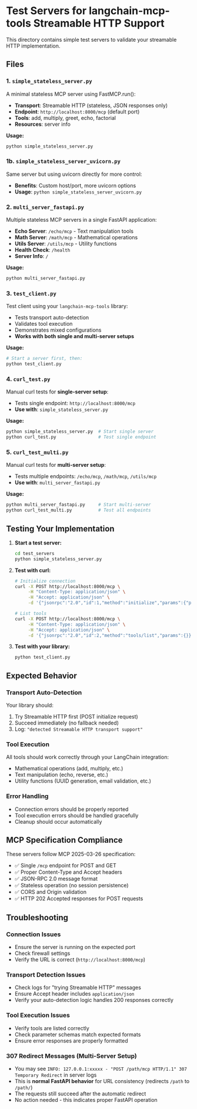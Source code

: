 # Test Servers for langchain-mcp-tools Streamable HTTP Support

This directory contains simple test servers to validate your streamable HTTP implementation.

## Files

### 1. `simple_stateless_server.py`
A minimal stateless MCP server using FastMCP.run():
- **Transport**: Streamable HTTP (stateless, JSON responses only)
- **Endpoint**: `http://localhost:8000/mcp` (default port)
- **Tools**: add, multiply, greet, echo, factorial
- **Resources**: server info

**Usage:**
```bash
python simple_stateless_server.py
```

### 1b. `simple_stateless_server_uvicorn.py`
Same server but using uvicorn directly for more control:
- **Benefits**: Custom host/port, more uvicorn options
- **Usage**: `python simple_stateless_server_uvicorn.py`

### 2. `multi_server_fastapi.py`
Multiple stateless MCP servers in a single FastAPI application:
- **Echo Server**: `/echo/mcp` - Text manipulation tools
- **Math Server**: `/math/mcp` - Mathematical operations  
- **Utils Server**: `/utils/mcp` - Utility functions
- **Health Check**: `/health`
- **Server Info**: `/`

**Usage:**
```bash
python multi_server_fastapi.py
```

### 3. `test_client.py`
Test client using your `langchain-mcp-tools` library:
- Tests transport auto-detection
- Validates tool execution
- Demonstrates mixed configurations
- **Works with both single and multi-server setups**

**Usage:**
```bash
# Start a server first, then:
python test_client.py
```

### 4. `curl_test.py`
Manual curl tests for **single-server setup**:
- Tests single endpoint: `http://localhost:8000/mcp`
- **Use with**: `simple_stateless_server.py`

**Usage:**
```bash
python simple_stateless_server.py  # Start single server
python curl_test.py                # Test single endpoint
```

### 5. `curl_test_multi.py`
Manual curl tests for **multi-server setup**:
- Tests multiple endpoints: `/echo/mcp`, `/math/mcp`, `/utils/mcp`
- **Use with**: `multi_server_fastapi.py`

**Usage:**
```bash
python multi_server_fastapi.py     # Start multi-server
python curl_test_multi.py          # Test all endpoints
```

## Testing Your Implementation

1. **Start a test server:**
   ```bash
   cd test_servers
   python simple_stateless_server.py
   ```

2. **Test with curl:**
   ```bash
   # Initialize connection
   curl -X POST http://localhost:8000/mcp \
        -H "Content-Type: application/json" \
        -H "Accept: application/json" \
        -d '{"jsonrpc":"2.0","id":1,"method":"initialize","params":{"protocolVersion":"2024-11-05","capabilities":{},"clientInfo":{"name":"test","version":"1.0.0"}}}'
   
   # List tools
   curl -X POST http://localhost:8000/mcp \
        -H "Content-Type: application/json" \
        -H "Accept: application/json" \
        -d '{"jsonrpc":"2.0","id":2,"method":"tools/list","params":{}}'
   ```

3. **Test with your library:**
   ```bash
   python test_client.py
   ```

## Expected Behavior

### Transport Auto-Detection
Your library should:
1. Try Streamable HTTP first (POST initialize request)
2. Succeed immediately (no fallback needed)
3. Log: `"detected Streamable HTTP transport support"`

### Tool Execution
All tools should work correctly through your LangChain integration:
- Mathematical operations (add, multiply, etc.)
- Text manipulation (echo, reverse, etc.)
- Utility functions (UUID generation, email validation, etc.)

### Error Handling
- Connection errors should be properly reported
- Tool execution errors should be handled gracefully
- Cleanup should occur automatically

## MCP Specification Compliance

These servers follow MCP 2025-03-26 specification:
- ✅ Single `/mcp` endpoint for POST and GET
- ✅ Proper Content-Type and Accept headers
- ✅ JSON-RPC 2.0 message format
- ✅ Stateless operation (no session persistence)
- ✅ CORS and Origin validation
- ✅ HTTP 202 Accepted responses for POST requests

## Troubleshooting

### Connection Issues
- Ensure the server is running on the expected port
- Check firewall settings
- Verify the URL is correct (`http://localhost:8000/mcp`)

### Transport Detection Issues
- Check logs for "trying Streamable HTTP" messages
- Ensure Accept header includes `application/json`
- Verify your auto-detection logic handles 200 responses correctly

### Tool Execution Issues
- Verify tools are listed correctly
- Check parameter schemas match expected formats
- Ensure error responses are properly formatted

### 307 Redirect Messages (Multi-Server Setup)
- You may see `INFO: 127.0.0.1:xxxxx - "POST /path/mcp HTTP/1.1" 307 Temporary Redirect` in server logs
- This is **normal FastAPI behavior** for URL consistency (redirects `/path` to `/path/`)
- The requests still succeed after the automatic redirect
- No action needed - this indicates proper FastAPI operation
